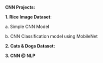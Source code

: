 **CNN Projects:**

**1. Rice Image Dataset:**

   a. Simple CNN Model 
   
   b. CNN Classification model using MobileNet	
   
**2. Cats & Dogs Dataset:**


  **3. CNN @ NLP**
